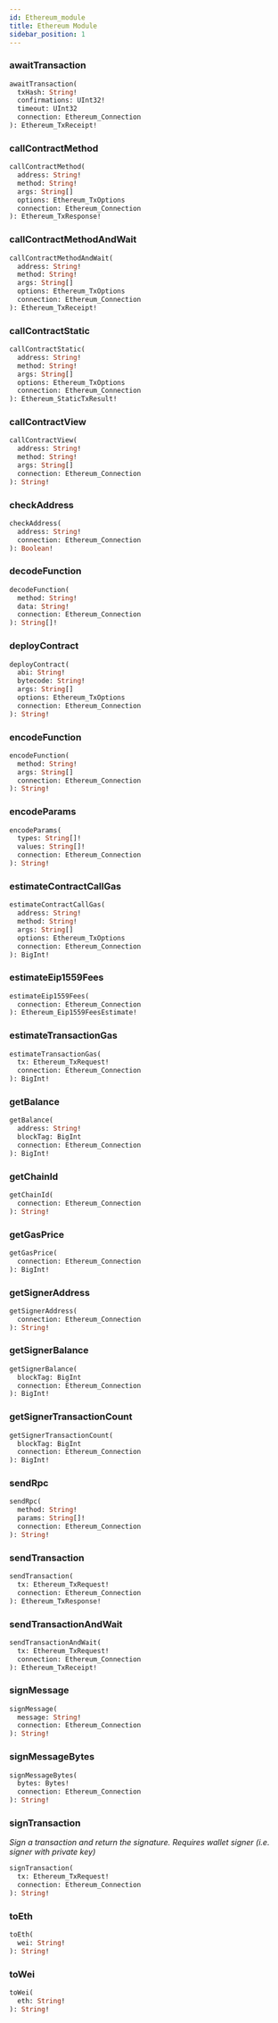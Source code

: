 ```yaml
---
id: Ethereum_module
title: Ethereum Module
sidebar_position: 1
---
```


### awaitTransaction 

```graphql
awaitTransaction(
  txHash: String! 
  confirmations: UInt32! 
  timeout: UInt32 
  connection: Ethereum_Connection 
): Ethereum_TxReceipt!
```

### callContractMethod 

```graphql
callContractMethod(
  address: String! 
  method: String! 
  args: String[] 
  options: Ethereum_TxOptions 
  connection: Ethereum_Connection 
): Ethereum_TxResponse!
```

### callContractMethodAndWait 

```graphql
callContractMethodAndWait(
  address: String! 
  method: String! 
  args: String[] 
  options: Ethereum_TxOptions 
  connection: Ethereum_Connection 
): Ethereum_TxReceipt!
```

### callContractStatic 

```graphql
callContractStatic(
  address: String! 
  method: String! 
  args: String[] 
  options: Ethereum_TxOptions 
  connection: Ethereum_Connection 
): Ethereum_StaticTxResult!
```

### callContractView 

```graphql
callContractView(
  address: String! 
  method: String! 
  args: String[] 
  connection: Ethereum_Connection 
): String!
```

### checkAddress 

```graphql
checkAddress(
  address: String! 
  connection: Ethereum_Connection 
): Boolean!
```

### decodeFunction 

```graphql
decodeFunction(
  method: String! 
  data: String! 
  connection: Ethereum_Connection 
): String[]!
```

### deployContract 

```graphql
deployContract(
  abi: String! 
  bytecode: String! 
  args: String[] 
  options: Ethereum_TxOptions 
  connection: Ethereum_Connection 
): String!
```

### encodeFunction 

```graphql
encodeFunction(
  method: String! 
  args: String[] 
  connection: Ethereum_Connection 
): String!
```

### encodeParams 

```graphql
encodeParams(
  types: String[]! 
  values: String[]! 
  connection: Ethereum_Connection 
): String!
```

### estimateContractCallGas 

```graphql
estimateContractCallGas(
  address: String! 
  method: String! 
  args: String[] 
  options: Ethereum_TxOptions 
  connection: Ethereum_Connection 
): BigInt!
```

### estimateEip1559Fees 

```graphql
estimateEip1559Fees(
  connection: Ethereum_Connection 
): Ethereum_Eip1559FeesEstimate!
```

### estimateTransactionGas 

```graphql
estimateTransactionGas(
  tx: Ethereum_TxRequest! 
  connection: Ethereum_Connection 
): BigInt!
```

### getBalance 

```graphql
getBalance(
  address: String! 
  blockTag: BigInt 
  connection: Ethereum_Connection 
): BigInt!
```

### getChainId 

```graphql
getChainId(
  connection: Ethereum_Connection 
): String!
```

### getGasPrice 

```graphql
getGasPrice(
  connection: Ethereum_Connection 
): BigInt!
```

### getSignerAddress 

```graphql
getSignerAddress(
  connection: Ethereum_Connection 
): String!
```

### getSignerBalance 

```graphql
getSignerBalance(
  blockTag: BigInt 
  connection: Ethereum_Connection 
): BigInt!
```

### getSignerTransactionCount 

```graphql
getSignerTransactionCount(
  blockTag: BigInt 
  connection: Ethereum_Connection 
): BigInt!
```

### sendRpc 

```graphql
sendRpc(
  method: String! 
  params: String[]! 
  connection: Ethereum_Connection 
): String!
```

### sendTransaction 

```graphql
sendTransaction(
  tx: Ethereum_TxRequest! 
  connection: Ethereum_Connection 
): Ethereum_TxResponse!
```

### sendTransactionAndWait 

```graphql
sendTransactionAndWait(
  tx: Ethereum_TxRequest! 
  connection: Ethereum_Connection 
): Ethereum_TxReceipt!
```

### signMessage 

```graphql
signMessage(
  message: String! 
  connection: Ethereum_Connection 
): String!
```

### signMessageBytes 

```graphql
signMessageBytes(
  bytes: Bytes! 
  connection: Ethereum_Connection 
): String!
```

### signTransaction 

_Sign a transaction and return the signature. Requires wallet signer (i.e. signer with private key)_

```graphql
signTransaction(
  tx: Ethereum_TxRequest! 
  connection: Ethereum_Connection 
): String!
```

### toEth 

```graphql
toEth(
  wei: String! 
): String!
```

### toWei 

```graphql
toWei(
  eth: String! 
): String!
```

